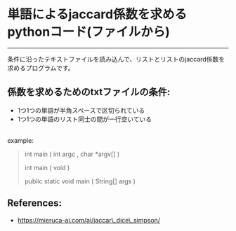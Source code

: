 # 単語によるjaccard係数を求めるpythonコード(ファイルから)
---
条件に沿ったテキストファイルを読み込んで、リストとリストのjaccard係数を求めるプログラムです。

## 係数を求めるためのtxtファイルの条件:
* 1つ1つの単語が半角スペースで区切られている
* 1つ1つの単語のリスト同士の間が一行空いている
<br>
example:

>
> int main ( int argc , char \*argv[] )
>
> int main ( void )
>
> public static void main ( String[] args )
>

## References:
* https://mieruca-ai.com/ai/jaccar\_dice\_simpson/
